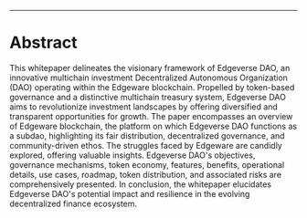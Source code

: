 
---

# Abstract

This whitepaper delineates the visionary framework of Edgeverse DAO, an innovative multichain investment Decentralized Autonomous Organization (DAO) operating within the Edgeware blockchain. Propelled by token-based governance and a distinctive multichain treasury system, Edgeverse DAO aims to revolutionize investment landscapes by offering diversified and transparent opportunities for growth. The paper encompasses an overview of Edgeware blockchain, the platform on which Edgeverse DAO functions as a subdao, highlighting its fair distribution, decentralized governance, and community-driven ethos. The struggles faced by Edgeware are candidly explored, offering valuable insights. Edgeverse DAO's objectives, governance mechanisms, token economy, features, benefits, operational details, use cases, roadmap, token distribution, and associated risks are comprehensively presented. In conclusion, the whitepaper elucidates Edgeverse DAO's potential impact and resilience in the evolving decentralized finance ecosystem.
